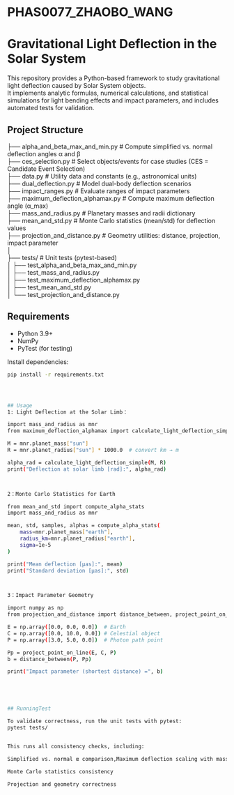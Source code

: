 # PHAS0077_ZHAOBO_WANG


# Gravitational Light Deflection in the Solar System

This repository provides a Python-based framework to study gravitational light deflection caused by Solar System objects.  
It implements analytic formulas, numerical calculations, and statistical simulations for light bending effects and impact parameters, and includes automated tests for validation.

## Project Structure

├── alpha_and_beta_max_and_min.py # Compute simplified vs. normal deflection angles α and β  
├── ces_selection.py # Select objects/events for case studies (CES = Candidate Event Selection)  
├── data.py # Utility data and constants (e.g., astronomical units)  
├── dual_deflection.py # Model dual-body deflection scenarios  
├── impact_ranges.py # Evaluate ranges of impact parameters  
├── maximum_deflection_alphamax.py # Compute maximum deflection angle (α_max)  
├── mass_and_radius.py # Planetary masses and radii dictionary  
├── mean_and_std.py # Monte Carlo statistics (mean/std) for deflection values  
├── projection_and_distance.py # Geometry utilities: distance, projection, impact parameter  
│  
├── tests/ # Unit tests (pytest-based)  
│ ├── test_alpha_and_beta_max_and_min.py  
│ ├── test_mass_and_radius.py  
│ ├── test_maximum_deflection_alphamax.py  
│ ├── test_mean_and_std.py  
│ └── test_projection_and_distance.py  


## Requirements

- Python 3.9+  
- NumPy  
- PyTest (for testing)  

Install dependencies:

```bash
pip install -r requirements.txt




## Usage
1: Light Deflection at the Solar Limb：

import mass_and_radius as mnr
from maximum_deflection_alphamax import calculate_light_deflection_simple

M = mnr.planet_mass["sun"]
R = mnr.planet_radius["sun"] * 1000.0  # convert km → m

alpha_rad = calculate_light_deflection_simple(M, R)
print("Deflection at solar limb [rad]:", alpha_rad)



2：Monte Carlo Statistics for Earth

from mean_and_std import compute_alpha_stats
import mass_and_radius as mnr

mean, std, samples, alphas = compute_alpha_stats(
    mass=mnr.planet_mass["earth"],
    radius_km=mnr.planet_radius["earth"],
    sigma=1e-5
)

print("Mean deflection [μas]:", mean)
print("Standard deviation [μas]:", std)



3：Impact Parameter Geometry

import numpy as np
from projection_and_distance import distance_between, project_point_on_line

E = np.array([0.0, 0.0, 0.0])  # Earth
C = np.array([0.0, 10.0, 0.0]) # Celestial object
P = np.array([3.0, 5.0, 0.0])  # Photon path point

Pp = project_point_on_line(E, C, P)
b = distance_between(P, Pp)

print("Impact parameter (shortest distance) =", b)





## RunningTest

To validate correctness, run the unit tests with pytest:
pytest tests/


This runs all consistency checks, including:

Simplified vs. normal α comparison,Maximum deflection scaling with mass and distance, planet mass/radius dictionary validation

Monte Carlo statistics consistency

Projection and geometry correctness
